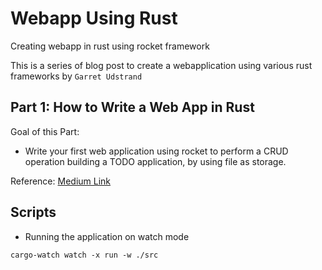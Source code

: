 # Webapp Using Rust

Creating webapp in rust using rocket framework

This is a series of blog post to create a webapplication using various rust frameworks by `Garret Udstrand`

## Part 1: How to Write a Web App in Rust

Goal of this Part:

- Write your first web application using rocket to perform a CRUD operation building a TODO application, by using file as storage.

Reference: [Medium Link](https://medium.com/better-programming/how-to-write-a-web-app-in-rust-part-1-3047156660a7)

## Scripts

- Running the application on watch mode

```
cargo-watch watch -x run -w ./src
```
